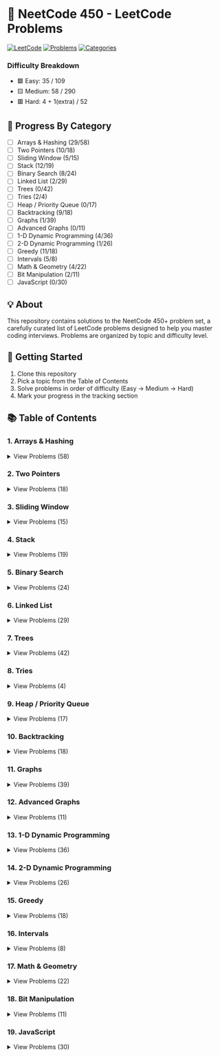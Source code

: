 ﻿# 🚀 NeetCode 450 - LeetCode Problems

[![LeetCode](https://img.shields.io/badge/LeetCode-NeetCode450-FFA116?style=for-the-badge&logo=leetcode)](https://leetcode.com/)
[![Problems](https://img.shields.io/badge/Problems-450-brightgreen?style=for-the-badge)](/)
[![Categories](https://img.shields.io/badge/Categories-19-blue?style=for-the-badge)](/)

### Difficulty Breakdown

- 🟩 Easy: 35 / 109
- 🟨 Medium: 58 / 290
- 🟥 Hard: 4 + 1(extra) / 52

## 🎯 Progress By Category

- [ ] Arrays & Hashing (29/58)
- [ ] Two Pointers (10/18)
- [ ] Sliding Window (5/15)
- [ ] Stack (12/19)
- [ ] Binary Search (8/24)
- [ ] Linked List (2/29)
- [ ] Trees (0/42)
- [ ] Tries (2/4)
- [ ] Heap / Priority Queue (0/17)
- [ ] Backtracking (9/18)
- [ ] Graphs (1/39)
- [ ] Advanced Graphs (0/11)
- [ ] 1-D Dynamic Programming (4/36)
- [ ] 2-D Dynamic Programming (1/26)
- [ ] Greedy (11/18)
- [ ] Intervals (5/8)
- [ ] Math & Geometry (4/22)
- [ ] Bit Manipulation (2/11)
- [ ] JavaScript (0/30)

## 💡 About

This repository contains solutions to the NeetCode 450+ problem set, a carefully curated list of LeetCode problems designed to help you master coding interviews. Problems are organized by topic and difficulty level.

## 🚦 Getting Started

1. Clone this repository
2. Pick a topic from the Table of Contents
3. Solve problems in order of difficulty (Easy → Medium → Hard)
4. Mark your progress in the tracking section

## 📚 Table of Contents

### 1. Arrays & Hashing

<details>
<summary>View Problems (58)</summary>

#### Easy

- 🟩 [Contains Duplicate](https://leetcode.com/problems/contains-duplicate/)
- 🟩 [Valid Anagram](https://leetcode.com/problems/valid-anagram/)
- 🟩 [Two Sum](https://leetcode.com/problems/two-sum/)
- 🟩 [Concatenation of Array](https://leetcode.com/problems/concatenation-of-array/)
- 🟩 [Replace Elements With Greatest Element On Right Side](https://leetcode.com/problems/replace-elements-with-greatest-element-on-right-side/)
- 🟩 [Is Subsequence](https://leetcode.com/problems/is-subsequence/)
- 🟩 [Length of Last Word](https://leetcode.com/problems/length-of-last-word/)
- 🟩 [Longest Common Prefix](https://leetcode.com/problems/longest-common-prefix/)
- 🟩 [Pascals Triangle](https://leetcode.com/problems/pascals-triangle/)
- 🟩 [Remove Element](https://leetcode.com/problems/remove-element/)
- 🟩 [Unique Email Addresses](https://leetcode.com/problems/unique-email-addresses/)
- 🟩 [Isomorphic Strings](https://leetcode.com/problems/isomorphic-strings/)
- 🟩 [Can Place Flowers](https://leetcode.com/problems/can-place-flowers/)
- 🟩 [Majority Element](https://leetcode.com/problems/majority-element/)
- 🟩 [Next Greater Element I](https://leetcode.com/problems/next-greater-element-i/)
- 🟩 [Find Pivot Index](https://leetcode.com/problems/find-pivot-index/)
- 🟩 [Range Sum Query - Immutable](https://leetcode.com/problems/range-sum-query-immutable/)
- 🟩 [Find All Numbers Disappeared in An Array](https://leetcode.com/problems/find-all-numbers-disappeared-in-an-array/)
- 🟩 [Maximum Number of Balloons](https://leetcode.com/problems/maximum-number-of-balloons/)
- 🟩 [Word Pattern](https://leetcode.com/problems/word-pattern/)
- 🟩 [Design HashSet](https://leetcode.com/problems/design-hashset/)
- 🟩 [Design HashMap](https://leetcode.com/problems/design-hashmap/)
- 🟩 [Find The Index of The First Occurrence in a String](https://leetcode.com/problems/find-the-index-of-the-first-occurrence-in-a-string/)
- 🟩 [Sign of An Array](https://leetcode.com/problems/sign-of-an-array/)
- 🟩 [Find the Difference of Two Arrays](https://leetcode.com/problems/find-the-difference-of-two-arrays/)
- 🟩 [Design Parking System](https://leetcode.com/problems/design-parking-system/)

#### Medium

- 🟨 [Group Anagrams](https://leetcode.com/problems/group-anagrams/)
- 🟨 [Sort an Array](https://leetcode.com/problems/sort-an-array/)
- 🟨 [Top K Frequent Elements](https://leetcode.com/problems/top-k-frequent-elements/)
- 🟨 [Product of Array Except Self](https://leetcode.com/problems/product-of-array-except-self/)
- 🟨 [Valid Sudoku](https://leetcode.com/problems/valid-sudoku/)
- 🟨 [Encode and Decode Strings](https://leetcode.com/problems/encode-and-decode-strings/)
- 🟨 [Longest Consecutive Sequence](https://leetcode.com/problems/longest-consecutive-sequence/)
- 🟨 [Sort Colors](https://leetcode.com/problems/sort-colors/)
- 🟨 [Encode and Decode TinyURL](https://leetcode.com/problems/encode-and-decode-tinyurl/)
- 🟨 [Brick Wall](https://leetcode.com/problems/brick-wall/)
- 🟨 [Best Time to Buy And Sell Stock II](https://leetcode.com/problems/best-time-to-buy-and-sell-stock-ii/)
- 🟨 [Subarray Sum Equals K](https://leetcode.com/problems/subarray-sum-equals-k/)
- 🟨 [Unique Length 3 Palindromic Subsequences](https://leetcode.com/problems/unique-length-3-palindromic-subsequences/)
- 🟨 [Minimum Number of Swaps to Make The String Balanced](https://leetcode.com/problems/minimum-number-of-swaps-to-make-the-string-balanced/)
- 🟨 [Number of Pairs of Interchangeable Rectangles](https://leetcode.com/problems/number-of-pairs-of-interchangeable-rectangles/)
- 🟨 [Maximum Product of The Length of Two Palindromic Subsequences](https://leetcode.com/problems/maximum-product-of-the-length-of-two-palindromic-subsequences/)
- 🟨 [Grid Game](https://leetcode.com/problems/grid-game/)
- 🟨 [Find All Anagrams in a String](https://leetcode.com/problems/find-all-anagrams-in-a-string/)
- 🟨 [Wiggle Sort](https://leetcode.com/problems/wiggle-sort/)
- 🟨 [Largest Number](https://leetcode.com/problems/largest-number/)
- 🟨 [Continuous Subarray Sum](https://leetcode.com/problems/continuous-subarray-sum/)
- 🟨 [Push Dominoes](https://leetcode.com/problems/push-dominoes/)
- 🟨 [Repeated DNA Sequences](https://leetcode.com/problems/repeated-dna-sequences/)
- 🟨 [Insert Delete Get Random O(1)](https://leetcode.com/problems/insert-delete-getrandom-o1/)
- 🟨 [Check if a String Contains all Binary Codes of Size K](https://leetcode.com/problems/check-if-a-string-contains-all-binary-codes-of-size-k/)
- 🟨 [Range Sum Query 2D Immutable](https://leetcode.com/problems/range-sum-query-2d-immutable/)
- 🟨 [Non Decreasing Array](https://leetcode.com/problems/non-decreasing-array/)
- 🟨 [Number of Zero-Filled Subarrays](https://leetcode.com/problems/number-of-zero-filled-subarrays/)
- 🟨 [Optimal Partition of String](https://leetcode.com/problems/optimal-partition-of-string/)
- 🟨 [Design Underground System](https://leetcode.com/problems/design-underground-system/)
- 🟨 [Minimum Penalty for a Shop](https://leetcode.com/problems/minimum-penalty-for-a-shop/)

#### Hard

- 🟥 [First Missing Positive](https://leetcode.com/problems/first-missing-positive/)
- 🟥 [Text Justification](https://leetcode.com/problems/text-justification/)
- 🟥 [Naming a Company](https://leetcode.com/problems/naming-a-company/)
</details>

### 2. Two Pointers

<details>
<summary>View Problems (18)</summary>

#### Easy

- 🟩 [Valid Palindrome](https://leetcode.com/problems/valid-palindrome/)
- 🟩 [Valid Palindrome II](https://leetcode.com/problems/valid-palindrome-ii/)
- 🟩 [Minimum Difference Between Highest And Lowest of K Scores](https://leetcode.com/problems/minimum-difference-between-highest-and-lowest-of-k-scores/)
- 🟩 [Merge Strings Alternately](https://leetcode.com/problems/merge-strings-alternately/)
- 🟩 [Reverse String](https://leetcode.com/problems/reverse-string/)
- 🟩 [Merge Sorted Array](https://leetcode.com/problems/merge-sorted-array/)
- 🟩 [Move Zeroes](https://leetcode.com/problems/move-zeroes/)
- 🟩 [Remove Duplicates From Sorted Array](https://leetcode.com/problems/remove-duplicates-from-sorted-array/)

#### Medium

- 🟨 [Remove Duplicates From Sorted Array II](https://leetcode.com/problems/remove-duplicates-from-sorted-array-ii/)
- 🟨 [Two Sum II Input Array Is Sorted](https://leetcode.com/problems/two-sum-ii-input-array-is-sorted/)
- 🟨 [3Sum](https://leetcode.com/problems/3sum/)
- 🟨 [4Sum](https://leetcode.com/problems/4sum/)
- 🟨 [Container With Most Water](https://leetcode.com/problems/container-with-most-water/)
- 🟨 [Number of Subsequences That Satisfy The Given Sum Condition](https://leetcode.com/problems/number-of-subsequences-that-satisfy-the-given-sum-condition/)
- 🟨 [Rotate Array](https://leetcode.com/problems/rotate-array/)
- 🟨 [Array With Elements Not Equal to Average of Neighbors](https://leetcode.com/problems/array-with-elements-not-equal-to-average-of-neighbors/)
- 🟨 [Boats to Save People](https://leetcode.com/problems/boats-to-save-people/)

#### Hard

- 🟥 [Trapping Rain Water](https://leetcode.com/problems/trapping-rain-water/)
</details>

### 3. Sliding Window

<details>
<summary>View Problems (15)</summary>

#### Easy

- 🟩 [Best Time to Buy And Sell Stock](https://leetcode.com/problems/best-time-to-buy-and-sell-stock/)
- 🟩 [Contains Duplicate II](https://leetcode.com/problems/contains-duplicate-ii/)

#### Medium

- 🟨 [Number of Sub Arrays of Size K and Avg Greater than or Equal to Threshold](https://leetcode.com/problems/number-of-sub-arrays-of-size-k-and-avg-greater-than-or-equal-to-threshold/)
- 🟨 [Longest Substring Without Repeating Characters](https://leetcode.com/problems/longest-substring-without-repeating-characters/)
- 🟨 [Longest Repeating Character Replacement](https://leetcode.com/problems/longest-repeating-character-replacement/)
- 🟨 [Permutation In String](https://leetcode.com/problems/permutation-in-string/)
- 🟨 [Frequency of The Most Frequent Element](https://leetcode.com/problems/frequency-of-the-most-frequent-element/)
- 🟨 [Fruits into Basket](https://leetcode.com/problems/fruits-into-basket/)
- 🟨 [Maximum Number of Vowels in a Substring of Given Length](https://leetcode.com/problems/maximum-number-of-vowels-in-a-substring-of-given-length/)
- 🟨 [Minimum Number of Flips to Make The Binary String Alternating](https://leetcode.com/problems/minimum-number-of-flips-to-make-the-binary-string-alternating/)
- 🟨 [Minimum Size Subarray Sum](https://leetcode.com/problems/minimum-size-subarray-sum/)
- 🟨 [Find K Closest Elements](https://leetcode.com/problems/find-k-closest-elements/)
- 🟨 [Minimum Operations to Reduce X to Zero](https://leetcode.com/problems/minimum-operations-to-reduce-x-to-zero/)

#### Hard

- 🟥 [Minimum Window Substring](https://leetcode.com/problems/minimum-window-substring/)
- 🟥 [Sliding Window Maximum](https://leetcode.com/problems/sliding-window-maximum/)
</details>

### 4. Stack

<details>
<summary>View Problems (19)</summary>

#### Easy

- 🟩 [Valid Parentheses](https://leetcode.com/problems/valid-parentheses/)
- 🟩 [Baseball Game](https://leetcode.com/problems/baseball-game/)
- 🟩 [Implement Stack Using Queues](https://leetcode.com/problems/implement-stack-using-queues/)

#### Medium

- 🟨 [Min Stack](https://leetcode.com/problems/min-stack/)
- 🟨 [Evaluate Reverse Polish Notation](https://leetcode.com/problems/evaluate-reverse-polish-notation/)
- 🟨 [Removing Stars From a String](https://leetcode.com/problems/removing-stars-from-a-string/)
- 🟨 [Validate Stack Sequences](https://leetcode.com/problems/validate-stack-sequences/)
- 🟨 [Generate Parentheses](https://leetcode.com/problems/generate-parentheses/)
- 🟨 [Asteroid Collision](https://leetcode.com/problems/asteroid-collision/)
- 🟨 [Daily Temperatures](https://leetcode.com/problems/daily-temperatures/)
- 🟨 [Online Stock Span](https://leetcode.com/problems/online-stock-span/)
- 🟨 [Car Fleet](https://leetcode.com/problems/car-fleet/)
- 🟨 [Simplify Path](https://leetcode.com/problems/simplify-path/)
- 🟨 [Decode String](https://leetcode.com/problems/decode-string/)
- 🟨 [Remove K Digits](https://leetcode.com/problems/remove-k-digits/)
- 🟨 [Remove All Adjacent Duplicates In String II](https://leetcode.com/problems/remove-all-adjacent-duplicates-in-string-ii/)
- 🟨 [132 Pattern](https://leetcode.com/problems/132-pattern/)

#### Hard

- 🟥 [Maximum Frequency Stack](https://leetcode.com/problems/maximum-frequency-stack/)
- 🟥 [Largest Rectangle In Histogram](https://leetcode.com/problems/largest-rectangle-in-histogram/)
</details>

### 5. Binary Search

<details>
<summary>View Problems (24)</summary>

#### Easy

- 🟩 [Binary Search](https://leetcode.com/problems/binary-search/)
- 🟩 [Search Insert Position](https://leetcode.com/problems/search-insert-position/)
- 🟩 [Guess Number Higher Or Lower](https://leetcode.com/problems/guess-number-higher-or-lower/)
- 🟩 [Arranging Coins](https://leetcode.com/problems/arranging-coins/)
- 🟩 [Squares of a Sorted Array](https://leetcode.com/problems/squares-of-a-sorted-array/)
- 🟩 [Valid Perfect Square](https://leetcode.com/problems/valid-perfect-square/)
- 🟩 [Sqrt(x)](https://leetcode.com/problems/sqrtx/)

#### Medium

- 🟨 [Single Element in a Sorted Array](https://leetcode.com/problems/single-element-in-a-sorted-array/)
- 🟨 [Capacity to Ship Packages](https://leetcode.com/problems/capacity-to-ship-packages-within-d-days/)
- 🟨 [Find Peak Element](https://leetcode.com/problems/find-peak-element/)
- 🟨 [Successful Pairs of Spells and Potions](https://leetcode.com/problems/successful-pairs-of-spells-and-potions/)
- 🟨 [Search a 2D Matrix](https://leetcode.com/problems/search-a-2d-matrix/)
- 🟨 [Koko Eating Bananas](https://leetcode.com/problems/koko-eating-bananas/)
- 🟨 [Minimize the Maximum Difference of Pairs](https://leetcode.com/problems/minimize-the-maximum-difference-of-pairs/)
- 🟨 [Find Minimum In Rotated Sorted Array](https://leetcode.com/problems/find-minimum-in-rotated-sorted-array/)
- 🟨 [Search In Rotated Sorted Array](https://leetcode.com/problems/search-in-rotated-sorted-array/)
- 🟨 [Search In Rotated Sorted Array II](https://leetcode.com/problems/search-in-rotated-sorted-array-ii/)
- 🟨 [Time Based Key Value Store](https://leetcode.com/problems/time-based-key-value-store/)
- 🟨 [Find First And Last Position of Element In Sorted Array](https://leetcode.com/problems/find-first-and-last-position-of-element-in-sorted-array/)
- 🟨 [Maximum Number of Removable Characters](https://leetcode.com/problems/maximum-number-of-removable-characters/)
- 🟨 [Populating Next Right Pointers In Each Node](https://leetcode.com/problems/populating-next-right-pointers-in-each-node/)
- 🟨 [Search Suggestions System](https://leetcode.com/problems/search-suggestions-system/)

#### Hard

- 🟥 [Split Array Largest Sum](https://leetcode.com/problems/split-array-largest-sum/)
- 🟥 [Median of Two Sorted Arrays](https://leetcode.com/problems/median-of-two-sorted-arrays/)
</details>

### 6. Linked List

<details>
<summary>View Problems (29)</summary>

#### Easy

- 🟩 [Reverse Linked List](https://leetcode.com/problems/reverse-linked-list/)
- 🟩 [Merge Two Sorted Lists](https://leetcode.com/problems/merge-two-sorted-lists/)
- 🟩 [Palindrome Linked List](https://leetcode.com/problems/palindrome-linked-list/)
- 🟩 [Remove Linked List Elements](https://leetcode.com/problems/remove-linked-list-elements/)
- 🟩 [Remove Duplicates From Sorted List](https://leetcode.com/problems/remove-duplicates-from-sorted-list/)
- 🟩 [Middle of the Linked List](https://leetcode.com/problems/middle-of-the-linked-list/)
- 🟩 [Intersection of Two Linked Lists](https://leetcode.com/problems/intersection-of-two-linked-lists/)
- 🟩 [Linked List Cycle](https://leetcode.com/problems/linked-list-cycle/)

#### Medium

- 🟨 [Reorder List](https://leetcode.com/problems/reorder-list/)
- 🟨 [Maximum Twin Sum Of A Linked List](https://leetcode.com/problems/maximum-twin-sum-of-a-linked-list/)
- 🟨 [Remove Nth Node From End of List](https://leetcode.com/problems/remove-nth-node-from-end-of-list/)
- 🟨 [Swapping Nodes in a Linked List](https://leetcode.com/problems/swapping-nodes-in-a-linked-list/)
- 🟨 [Copy List With Random Pointer](https://leetcode.com/problems/copy-list-with-random-pointer/)
- 🟨 [Design Linked List](https://leetcode.com/problems/design-linked-list/)
- 🟨 [Design Browser History](https://leetcode.com/problems/design-browser-history/)
- 🟨 [Add Two Numbers](https://leetcode.com/problems/add-two-numbers/)
- 🟨 [Find The Duplicate Number](https://leetcode.com/problems/find-the-duplicate-number/)
- 🟨 [Swap Nodes In Pairs](https://leetcode.com/problems/swap-nodes-in-pairs/)
- 🟨 [Sort List](https://leetcode.com/problems/sort-list/)
- 🟨 [Partition List](https://leetcode.com/problems/partition-list/)
- 🟨 [Rotate List](https://leetcode.com/problems/rotate-list/)
- 🟨 [Reverse Linked List II](https://leetcode.com/problems/reverse-linked-list-ii/)
- 🟨 [Design Circular Queue](https://leetcode.com/problems/design-circular-queue/)
- 🟨 [Insertion Sort List](https://leetcode.com/problems/insertion-sort-list/)
- 🟨 [Split Linked List in Parts](https://leetcode.com/problems/split-linked-list-in-parts/)
- 🟨 [LRU Cache](https://leetcode.com/problems/lru-cache/)

#### Hard

- 🟥 [LFU Cache](https://leetcode.com/problems/lfu-cache/)
- 🟥 [Merge K Sorted Lists](https://leetcode.com/problems/merge-k-sorted-lists/)
- 🟥 [Reverse Nodes In K Group](https://leetcode.com/problems/reverse-nodes-in-k-group/)
</details>

### 7. Trees

<details>
<summary>View Problems (42)</summary>

#### Easy

- 🟩 [Binary Tree Inorder Traversal](https://leetcode.com/problems/binary-tree-inorder-traversal/)
- 🟩 [Binary Tree Preorder Traversal](https://leetcode.com/problems/binary-tree-preorder-traversal/)
- 🟩 [Binary Tree Postorder Traversal](https://leetcode.com/problems/binary-tree-postorder-traversal/)
- 🟩 [Invert Binary Tree](https://leetcode.com/problems/invert-binary-tree/)
- 🟩 [Maximum Depth of Binary Tree](https://leetcode.com/problems/maximum-depth-of-binary-tree/)
- 🟩 [Diameter of Binary Tree](https://leetcode.com/problems/diameter-of-binary-tree/)
- 🟩 [Balanced Binary Tree](https://leetcode.com/problems/balanced-binary-tree/)
- 🟩 [Same Tree](https://leetcode.com/problems/same-tree/)
- 🟩 [Subtree of Another Tree](https://leetcode.com/problems/subtree-of-another-tree/)
- 🟩 [Convert Sorted Array to Binary Search Tree](https://leetcode.com/problems/convert-sorted-array-to-binary-search-tree/)
- 🟩 [Merge Two Binary Trees](https://leetcode.com/problems/merge-two-binary-trees/)
- 🟩 [Path Sum](https://leetcode.com/problems/path-sum/)
- 🟩 [Construct String From Binary Tree](https://leetcode.com/problems/construct-string-from-binary-tree/)
- 🟩 [Minimum Distance between BST Nodes](https://leetcode.com/problems/minimum-distance-between-bst-nodes/)
- 🟩 [Symmetric Tree](https://leetcode.com/problems/symmetric-tree/)

#### Medium

- 🟨 [Lowest Common Ancestor of a Binary Search Tree](https://leetcode.com/problems/lowest-common-ancestor-of-a-binary-search-tree/)
- 🟨 [Insert into a Binary Search Tree](https://leetcode.com/problems/insert-into-a-binary-search-tree/)
- 🟨 [Delete Node in a BST](https://leetcode.com/problems/delete-node-in-a-bst/)
- 🟨 [Binary Tree Level Order Traversal](https://leetcode.com/problems/binary-tree-level-order-traversal/)
- 🟨 [Binary Tree Right Side View](https://leetcode.com/problems/binary-tree-right-side-view/)
- 🟨 [Minimum Time to Collect All Apples in a Tree](https://leetcode.com/problems/minimum-time-to-collect-all-apples-in-a-tree/)
- 🟨 [Binary Tree Zigzag Level Order Traversal](https://leetcode.com/problems/binary-tree-zigzag-level-order-traversal/)
- 🟨 [Construct Quad Tree](https://leetcode.com/problems/construct-quad-tree/)
- 🟨 [Find Duplicate Subtrees](https://leetcode.com/problems/find-duplicate-subtrees/)
- 🟨 [Check Completeness of a Binary Tree](https://leetcode.com/problems/check-completeness-of-a-binary-tree/)
- 🟨 [Construct Binary Tree from Inorder and Postorder Traversal](https://leetcode.com/problems/construct-binary-tree-from-inorder-and-postorder-traversal/)
- 🟨 [Maximum Width of Binary Tree](https://leetcode.com/problems/maximum-width-of-binary-tree/)
- 🟨 [Time Needed to Inform All Employees](https://leetcode.com/problems/time-needed-to-inform-all-employees/)
- 🟨 [Count Good Nodes In Binary Tree](https://leetcode.com/problems/count-good-nodes-in-binary-tree/)
- 🟨 [Validate Binary Search Tree](https://leetcode.com/problems/validate-binary-search-tree/)
- 🟨 [Kth Smallest Element In a Bst](https://leetcode.com/problems/kth-smallest-element-in-a-bst/)
- 🟨 [Construct Binary Tree From Preorder And Inorder Traversal](https://leetcode.com/problems/construct-binary-tree-from-preorder-and-inorder-traversal/)
- 🟨 [Unique Binary Search Trees](https://leetcode.com/problems/unique-binary-search-trees/)
- 🟨 [Unique Binary Search Trees II](https://leetcode.com/problems/unique-binary-search-trees-ii/)
- 🟨 [Sum Root to Leaf Numbers](https://leetcode.com/problems/sum-root-to-leaf-numbers/)
- 🟨 [House Robber III](https://leetcode.com/problems/house-robber-iii/)
- 🟨 [Flip Equivalent Binary Trees](https://leetcode.com/problems/flip-equivalent-binary-trees/)
- 🟨 [Operations On Tree](https://leetcode.com/problems/operations-on-tree/)
- 🟨 [All Possible Full Binary Trees](https://leetcode.com/problems/all-possible-full-binary-trees/)
- 🟨 [Find Bottom Left Tree Value](https://leetcode.com/problems/find-bottom-left-tree-value/)
- 🟨 [Trim a Binary Search Tree](https://leetcode.com/problems/trim-a-binary-search-tree/)
- 🟨 [Binary Search Tree Iterator](https://leetcode.com/problems/binary-search-tree-iterator/)
- 🟨 [Convert Bst to Greater Tree](https://leetcode.com/problems/convert-bst-to-greater-tree/)

#### Hard

- 🟥 [Binary Tree Maximum Path Sum](https://leetcode.com/problems/binary-tree-maximum-path-sum/)
- 🟥 [Serialize And Deserialize Binary Tree](https://leetcode.com/problems/serialize-and-deserialize-binary-tree/)
</details>

### 8. Tries

<details>
<summary>View Problems (4)</summary>

#### Medium

- 🟨 [Implement Trie Prefix Tree](https://leetcode.com/problems/implement-trie-prefix-tree/)
- 🟨 [Design Add And Search Words Data Structure](https://leetcode.com/problems/design-add-and-search-words-data-structure/)
- 🟨 [Extra Characters in a String](https://leetcode.com/problems/extra-characters-in-a-string/)

#### Hard

- 🟥 [Word Search II](https://leetcode.com/problems/word-search-ii/)
</details>

### 9. Heap / Priority Queue

<details>
<summary>View Problems (17)</summary>

#### Easy

- 🟩 [Kth Largest Element In a Stream](https://leetcode.com/problems/kth-largest-element-in-a-stream/)
- 🟩 [Last Stone Weight](https://leetcode.com/problems/last-stone-weight/)

#### Medium

- 🟨 [K Closest Points to Origin](https://leetcode.com/problems/k-closest-points-to-origin/)
- 🟨 [Kth Largest Element In An Array](https://leetcode.com/problems/kth-largest-element-in-an-array/)
- 🟨 [Task Scheduler](https://leetcode.com/problems/task-scheduler/)
- 🟨 [Design Twitter](https://leetcode.com/problems/design-twitter/)
- 🟨 [Single Threaded Cpu](https://leetcode.com/problems/single-threaded-cpu/)
- 🟨 [Seat Reservation Manager](https://leetcode.com/problems/seat-reservation-manager/)
- 🟨 [Process Tasks Using Servers](https://leetcode.com/problems/process-tasks-using-servers/)
- 🟨 [Find The Kth Largest Integer In The Array](https://leetcode.com/problems/find-the-kth-largest-integer-in-the-array/)
- 🟨 [Reorganize String](https://leetcode.com/problems/reorganize-string/)
- 🟨 [Longest Happy String](https://leetcode.com/problems/longest-happy-string/)
- 🟨 [Car Pooling](https://leetcode.com/problems/car-pooling/)
- 🟨 [Maximum Subsequence Score](https://leetcode.com/problems/maximum-subsequence-score/)

#### Hard

- 🟥 [Minimize Deviation in Array](https://leetcode.com/problems/minimize-deviation-in-array/)
- 🟥 [Find Median From Data Stream](https://leetcode.com/problems/find-median-from-data-stream/)
- 🟥 [Maximum Performance of a Team](https://leetcode.com/problems/maximum-performance-of-a-team/)
- 🟥 [IPO](https://leetcode.com/problems/ipo/)
</details>

### 10. Backtracking

<details>
<summary>View Problems (18)</summary>

#### Medium

- 🟨 [Subsets](https://leetcode.com/problems/subsets/)
- 🟨 [Combination Sum](https://leetcode.com/problems/combination-sum/)
- 🟨 [Combinations](https://leetcode.com/problems/combinations/)
- 🟨 [Permutations](https://leetcode.com/problems/permutations/)
- 🟨 [Subsets II](https://leetcode.com/problems/subsets-ii/)
- 🟨 [Combination Sum II](https://leetcode.com/problems/combination-sum-ii/)
- 🟨 [Permutations II](https://leetcode.com/problems/permutations-ii/)
- 🟨 [Word Search](https://leetcode.com/problems/word-search/)
- 🟨 [Palindrome Partitioning](https://leetcode.com/problems/palindrome-partitioning/)
- 🟨 [Restore IP Addresses](https://leetcode.com/problems/restore-ip-addresses/)
- 🟨 [Letter Combinations of a Phone Number](https://leetcode.com/problems/letter-combinations-of-a-phone-number/)
- 🟨 [Matchsticks to Square](https://leetcode.com/problems/matchsticks-to-square/)
- 🟨 [Splitting a String Into Descending Consecutive Values](https://leetcode.com/problems/splitting-a-string-into-descending-consecutive-values/)
- 🟨 [Find Unique Binary String](https://leetcode.com/problems/find-unique-binary-string/)
- 🟨 [Maximum Length of a Concatenated String With Unique Characters](https://leetcode.com/problems/maximum-length-of-a-concatenated-string-with-unique-characters/)
- 🟨 [Partition to K Equal Sum Subsets](https://leetcode.com/problems/partition-to-k-equal-sum-subsets/)

#### Hard

- 🟥 [N Queens](https://leetcode.com/problems/n-queens/)
- 🟥 [N Queens II](https://leetcode.com/problems/n-queens-ii/)
</details>

### 11. Graphs

<details>
<summary>View Problems (39)</summary>

#### Easy

- 🟩 [Island Perimeter](https://leetcode.com/problems/island-perimeter/)
- 🟩 [Verifying An Alien Dictionary](https://leetcode.com/problems/verifying-an-alien-dictionary/)

#### Medium

- 🟨 [Number of Islands](https://leetcode.com/problems/number-of-islands/)
- 🟨 [Clone Graph](https://leetcode.com/problems/clone-graph/)
- 🟨 [Max Area of Island](https://leetcode.com/problems/max-area-of-island/)
- 🟨 [Count Sub Islands](https://leetcode.com/problems/count-sub-islands/)
- 🟨 [Pacific Atlantic Water Flow](https://leetcode.com/problems/pacific-atlantic-water-flow/)
- 🟨 [Surrounded Regions](https://leetcode.com/problems/surrounded-regions/)
- 🟨 [Reorder Routes to Make All Paths Lead to The City Zero](https://leetcode.com/problems/reorder-routes-to-make-all-paths-lead-to-the-city-zero/)
- 🟨 [Rotting Oranges](https://leetcode.com/problems/rotting-oranges/)
- 🟨 [Walls And Gates](https://leetcode.com/problems/walls-and-gates/)
- 🟨 [Snakes And Ladders](https://leetcode.com/problems/snakes-and-ladders/)
- 🟨 [Open The Lock](https://leetcode.com/problems/open-the-lock/)
- 🟨 [Find Eventual Safe States](https://leetcode.com/problems/find-eventual-safe-states/)
- 🟨 [Course Schedule](https://leetcode.com/problems/course-schedule/)
- 🟨 [Course Schedule II](https://leetcode.com/problems/course-schedule-ii/)
- 🟨 [Course Schedule IV](https://leetcode.com/problems/course-schedule-iv/)
- 🟨 [Check if Move Is Legal](https://leetcode.com/problems/check-if-move-is-legal/)
- 🟨 [Shortest Bridge](https://leetcode.com/problems/shortest-bridge/)
- 🟨 [Shortest Path in Binary Matrix](https://leetcode.com/problems/shortest-path-in-binary-matrix/)
- 🟨 [Redundant Connection](https://leetcode.com/problems/redundant-connection/)
- 🟨 [Number of Connected Components In An Undirected Graph](https://leetcode.com/problems/number-of-connected-components-in-an-undirected-graph/)
- 🟨 [Graph Valid Tree](https://leetcode.com/problems/graph-valid-tree/)
- 🟨 [Accounts Merge](https://leetcode.com/problems/accounts-merge/)
- 🟨 [Find Closest Node to Given Two Nodes](https://leetcode.com/problems/find-closest-node-to-given-two-nodes/)
- 🟨 [As Far from Land as Possible](https://leetcode.com/problems/as-far-from-land-as-possible/)
- 🟨 [Shortest Path with Alternating Colors](https://leetcode.com/problems/shortest-path-with-alternating-colors/)
- 🟨 [Minimum Fuel Cost to Report to the Capital](https://leetcode.com/problems/minimum-fuel-cost-to-report-to-the-capital/)
- 🟨 [Minimum Score of a Path Between Two Cities](https://leetcode.com/problems/minimum-score-of-a-path-between-two-cities/)
- 🟨 [Number of Closed Islands](https://leetcode.com/problems/number-of-closed-islands/)
- 🟨 [Number of Enclaves](https://leetcode.com/problems/number-of-enclaves/)
- 🟨 [Minimum Number of Vertices to Reach all Nodes](https://leetcode.com/problems/minimum-number-of-vertices-to-reach-all-nodes/)
- 🟨 [Is Graph Bipartite?](https://leetcode.com/problems/is-graph-bipartite/)
- 🟨 [Evaluate Division](https://leetcode.com/problems/evaluate-division/)
- 🟨 [Detonate the Maximum Bombs](https://leetcode.com/problems/detonate-the-maximum-bombs/)

#### Hard

- 🟥 [Largest Color Value in a Directed Graph](https://leetcode.com/problems/largest-color-value-in-a-directed-graph/)
- 🟥 [Minimum Number of Days to Eat N Oranges](https://leetcode.com/problems/minimum-number-of-days-to-eat-n-oranges/)
- 🟥 [Word Ladder](https://leetcode.com/problems/word-ladder/)
</details>

### 12. Advanced Graphs

<details>
<summary>View Problems (11)</summary>

#### Medium

- 🟨 [Path with Minimum Effort](https://leetcode.com/problems/path-with-minimum-effort/)
- 🟨 [Min Cost to Connect All Points](https://leetcode.com/problems/min-cost-to-connect-all-points/)
- 🟨 [Network Delay Time](https://leetcode.com/problems/network-delay-time/)
- 🟨 [Path with Maximum Probability](https://leetcode.com/problems/path-with-maximum-probability/)
- 🟨 [Cheapest Flights Within K Stops](https://leetcode.com/problems/cheapest-flights-within-k-stops/)

#### Hard

- 🟥 [Reconstruct Itinerary](https://leetcode.com/problems/reconstruct-itinerary/)
- 🟥 [Swim In Rising Water](https://leetcode.com/problems/swim-in-rising-water/)
- 🟥 [Alien Dictionary](https://leetcode.com/problems/alien-dictionary/)
- 🟥 [Number of Good Paths](https://leetcode.com/problems/number-of-good-paths/)
- 🟥 [Remove Max Number of Edges to Keep Graph Fully Traversable](https://leetcode.com/problems/remove-max-number-of-edges-to-keep-graph-fully-traversable/)
- 🟥 [Find Critical and Pseudo Critical Edges in Minimum Spanning Tree](https://leetcode.com/problems/find-critical-and-pseudo-critical-edges-in-minimum-spanning-tree/)
</details>

### 13. 1-D Dynamic Programming

<details>
<summary>View Problems (36)</summary>

#### Easy

- 🟩 [Climbing Stairs](https://leetcode.com/problems/climbing-stairs/)
- 🟩 [Min Cost Climbing Stairs](https://leetcode.com/problems/min-cost-climbing-stairs/)
- 🟩 [N-th Tribonacci Number](https://leetcode.com/problems/n-th-tribonacci-number/)

#### Medium

- 🟨 [House Robber](https://leetcode.com/problems/house-robber/)
- 🟨 [House Robber II](https://leetcode.com/problems/house-robber-ii/)
- 🟨 [Longest Palindromic Substring](https://leetcode.com/problems/longest-palindromic-substring/)
- 🟨 [Palindromic Substrings](https://leetcode.com/problems/palindromic-substrings/)
- 🟨 [Decode Ways](https://leetcode.com/problems/decode-ways/)
- 🟨 [Coin Change](https://leetcode.com/problems/coin-change/)
- 🟨 [Maximum Product Subarray](https://leetcode.com/problems/maximum-product-subarray/)
- 🟨 [Word Break](https://leetcode.com/problems/word-break/)
- 🟨 [Longest Increasing Subsequence](https://leetcode.com/problems/longest-increasing-subsequence/)
- 🟨 [Partition Equal Subset Sum](https://leetcode.com/problems/partition-equal-subset-sum/)
- 🟨 [Triangle](https://leetcode.com/problems/triangle/)
- 🟨 [Delete And Earn](https://leetcode.com/problems/delete-and-earn/)
- 🟨 [Paint House](https://leetcode.com/problems/paint-house/)
- 🟨 [Combination Sum IV](https://leetcode.com/problems/combination-sum-iv/)
- 🟨 [Perfect Squares](https://leetcode.com/problems/perfect-squares/)
- 🟨 [Check if There is a Valid Partition For The Array](https://leetcode.com/problems/check-if-there-is-a-valid-partition-for-the-array/)
- 🟨 [Maximum Subarray Min Product](https://leetcode.com/problems/maximum-subarray-min-product/)
- 🟨 [Minimum Cost For Tickets](https://leetcode.com/problems/minimum-cost-for-tickets/)
- 🟨 [Integer Break](https://leetcode.com/problems/integer-break/)
- 🟨 [Number of Longest Increasing Subsequence](https://leetcode.com/problems/number-of-longest-increasing-subsequence/)
- 🟨 [Uncrossed Lines](https://leetcode.com/problems/uncrossed-lines/)
- 🟨 [Solving Questions With Brainpower](https://leetcode.com/problems/solving-questions-with-brainpower/)
- 🟨 [Count Ways to Build Good Strings](https://leetcode.com/problems/count-ways-to-build-good-strings/)
- 🟨 [New 21 Game](https://leetcode.com/problems/new-21-game/)
- 🟨 [Best Team with no Conflicts](https://leetcode.com/problems/best-team-with-no-conflicts/)

#### Hard

- 🟥 [Stickers to Spell Word](https://leetcode.com/problems/stickers-to-spell-word/)
- 🟥 [Stone Game III](https://leetcode.com/problems/stone-game-iii/)
- 🟥 [Concatenated Words](https://leetcode.com/problems/concatenated-words/)
- 🟥 [Maximize Score after N Operations](https://leetcode.com/problems/maximize-score-after-n-operations/)
- 🟥 [Find the Longest Valid Obstacle Course at Each Position](https://leetcode.com/problems/find-the-longest-valid-obstacle-course-at-each-position/)
- 🟥 [Count all Valid Pickup and Delivery Options](https://leetcode.com/problems/count-all-valid-pickup-and-delivery-options/)
</details>

### 14. 2-D Dynamic Programming

<details>
<summary>View Problems (26)</summary>

#### Medium

- 🟨 [Unique Paths](https://leetcode.com/problems/unique-paths/)
- 🟨 [Unique Paths II](https://leetcode.com/problems/unique-paths-ii/)
- 🟨 [Longest Common Subsequence](https://leetcode.com/problems/longest-common-subsequence/)
- 🟨 [Longest Palindromic Subsequence](https://leetcode.com/problems/longest-palindromic-subsequence/)
- 🟨 [Last Stone Weight II](https://leetcode.com/problems/last-stone-weight-ii/)
- 🟨 [Best Time to Buy And Sell Stock With Cooldown](https://leetcode.com/problems/best-time-to-buy-and-sell-stock-with-cooldown/)
- 🟨 [Coin Change II](https://leetcode.com/problems/coin-change-ii/)
- 🟨 [Target Sum](https://leetcode.com/problems/target-sum/)
- 🟨 [Interleaving String](https://leetcode.com/problems/interleaving-string/)
- 🟨 [Stone Game](https://leetcode.com/problems/stone-game/)
- 🟨 [Minimum Path Sum](https://leetcode.com/problems/minimum-path-sum/)
- 🟨 [Maximal Square](https://leetcode.com/problems/maximal-square/)
- 🟨 [Ones and Zeroes](https://leetcode.com/problems/ones-and-zeroes/)
- 🟨 [Maximum Alternating Subsequence Sum](https://leetcode.com/problems/maximum-alternating-subsequence-sum/)
- 🟨 [Edit Distance](https://leetcode.com/problems/edit-distance/)
- 🟨 [Stone Game II](https://leetcode.com/problems/stone-game-ii/)
- 🟨 [Flip String to Monotone Increasing](https://leetcode.com/problems/flip-string-to-monotone-increasing/)

#### Hard

- 🟥 [Longest Increasing Path In a Matrix](https://leetcode.com/problems/longest-increasing-path-in-a-matrix/)
- 🟥 [Distinct Subsequences](https://leetcode.com/problems/distinct-subsequences/)
- 🟥 [Count Vowels Permutation](https://leetcode.com/problems/count-vowels-permutation/)
- 🟥 [Burst Balloons](https://leetcode.com/problems/burst-balloons/)
- 🟥 [Number of Ways to Rearrange Sticks With K Sticks Visible](https://leetcode.com/problems/number-of-ways-to-rearrange-sticks-with-k-sticks-visible/)
- 🟥 [Regular Expression Matching](https://leetcode.com/problems/regular-expression-matching/)
- 🟥 [Maximum Value of K Coins from Piles](https://leetcode.com/problems/maximum-value-of-k-coins-from-piles/)
- 🟥 [Number of Music Playlists](https://leetcode.com/problems/number-of-music-playlists/)
- 🟥 [Number of Ways to Form a Target String Given a Dictionary](https://leetcode.com/problems/number-of-ways-to-form-a-target-string-given-a-dictionary/)
- 🟥 [Profitable Schemes](https://leetcode.com/problems/profitable-schemes/)
- 🟥 [Minimum Cost to Cut a Stick](https://leetcode.com/problems/minimum-cost-to-cut-a-stick/)
</details>

### 15. Greedy

<details>
<summary>View Problems (18)</summary>

#### Medium

- 🟨 [Maximum Subarray](https://leetcode.com/problems/maximum-subarray/)
- 🟨 [Maximum Sum Circular Subarray](https://leetcode.com/problems/maximum-sum-circular-subarray/)
- 🟨 [Longest Turbulent Array](https://leetcode.com/problems/longest-turbulent-array/)
- 🟨 [Jump Game](https://leetcode.com/problems/jump-game/)
- 🟨 [Jump Game II](https://leetcode.com/problems/jump-game-ii/)
- 🟨 [Jump Game VII](https://leetcode.com/problems/jump-game-vii/)
- 🟨 [Gas Station](https://leetcode.com/problems/gas-station/)
- 🟨 [Hand of Straights](https://leetcode.com/problems/hand-of-straights/)
- 🟨 [Minimize Maximum of Array](https://leetcode.com/problems/minimize-maximum-of-array/)
- 🟨 [Dota2 Senate](https://leetcode.com/problems/dota2-senate/)
- 🟨 [Maximum Points You Can Obtain From Cards](https://leetcode.com/problems/maximum-points-you-can-obtain-from-cards/)
- 🟨 [Merge Triplets to Form Target Triplet](https://leetcode.com/problems/merge-triplets-to-form-target-triplet/)
- 🟨 [Partition Labels](https://leetcode.com/problems/partition-labels/)
- 🟨 [Valid Parenthesis String](https://leetcode.com/problems/valid-parenthesis-string/)
- 🟨 [Eliminate Maximum Number of Monsters](https://leetcode.com/problems/eliminate-maximum-number-of-monsters/)
- 🟨 [Two City Scheduling](https://leetcode.com/problems/two-city-scheduling/)
- 🟨 [Maximum Length of Pair Chain](https://leetcode.com/problems/maximum-length-of-pair-chain/)
- 🟨 [Minimum Deletions to Make Character Frequencies Unique](https://leetcode.com/problems/minimum-deletions-to-make-character-frequencies-unique/)

#### Hard

- 🟥 [Candy](https://leetcode.com/problems/candy/)
</details>

### 16. Intervals

<details>
<summary>View Problems (8)</summary>

#### Easy

- 🟩 [Meeting Rooms](https://leetcode.com/problems/meeting-rooms/)

#### Medium

- 🟨 [Insert Interval](https://leetcode.com/problems/insert-interval/)
- 🟨 [Merge Intervals](https://leetcode.com/problems/merge-intervals/)
- 🟨 [Non Overlapping Intervals](https://leetcode.com/problems/non-overlapping-intervals/)
- 🟨 [Meeting Rooms II](https://leetcode.com/problems/meeting-rooms-ii/)
- 🟨 [Remove Covered Intervals](https://leetcode.com/problems/remove-covered-intervals/)

#### Hard

- 🟥 [Minimum Interval to Include Each Query](https://leetcode.com/problems/minimum-interval-to-include-each-query/)
- 🟥 [Data Stream as Disjoint Intervals](https://leetcode.com/problems/data-stream-as-disjoint-intervals/)
</details>

### 17. Math & Geometry

<details>
<summary>View Problems (22)</summary>

#### Easy

- 🟩 [Excel Sheet Column Title](https://leetcode.com/problems/excel-sheet-column-title/)
- 🟩 [Greatest Common Divisor of Strings](https://leetcode.com/problems/greatest-common-divisor-of-strings/)
- 🟩 [Count Odd Numbers in an Interval Range](https://leetcode.com/problems/count-odd-numbers-in-an-interval-range/)
- 🟩 [Matrix Diagonal Sum](https://leetcode.com/problems/matrix-diagonal-sum/)
- 🟩 [Happy Number](https://leetcode.com/problems/happy-number/)
- 🟩 [Plus One](https://leetcode.com/problems/plus-one/)
- 🟩 [Palindrome Number](https://leetcode.com/problems/palindrome-number/)
- 🟩 [Ugly Number](https://leetcode.com/problems/ugly-number/)
- 🟩 [Shift 2D Grid](https://leetcode.com/problems/shift-2d-grid/)
- 🟩 [Roman to Integer](https://leetcode.com/problems/roman-to-integer/)

#### Medium

- 🟨 [Rotate Image](https://leetcode.com/problems/rotate-image/)
- 🟨 [Spiral Matrix](https://leetcode.com/problems/spiral-matrix/)
- 🟨 [Spiral Matrix II](https://leetcode.com/problems/spiral-matrix-ii/)
- 🟨 [Set Matrix Zeroes](https://leetcode.com/problems/set-matrix-zeroes/)
- 🟨 [Integer to Roman](https://leetcode.com/problems/integer-to-roman/)
- 🟨 [Pow(x, n)](https://leetcode.com/problems/powx-n/)
- 🟨 [Multiply Strings](https://leetcode.com/problems/multiply-strings/)
- 🟨 [Detect Squares](https://leetcode.com/problems/detect-squares/)
- 🟨 [Robot Bounded In Circle](https://leetcode.com/problems/robot-bounded-in-circle/)
- 🟨 [Zigzag Conversion](https://leetcode.com/problems/zigzag-conversion/)
- 🟨 [Find Missing Observations](https://leetcode.com/problems/find-missing-observations/)

#### Hard

- 🟥 [Maximum Points on a Line](https://leetcode.com/problems/maximum-points-on-a-line/)
</details>

### 18. Bit Manipulation

<details>
<summary>View Problems (11)</summary>

#### Easy

- 🟩 [Single Number](https://leetcode.com/problems/single-number/)
- 🟩 [Number of 1 Bits](https://leetcode.com/problems/number-of-1-bits/)
- 🟩 [Counting Bits](https://leetcode.com/problems/counting-bits/)
- 🟩 [Reverse Bits](https://leetcode.com/problems/reverse-bits/)
- 🟩 [Missing Number](https://leetcode.com/problems/missing-number/)
- 🟩 [Shuffle the Array](https://leetcode.com/problems/shuffle-the-array/)
- 🟩 [Add to Array-Form of Integer](https://leetcode.com/problems/add-to-array-form-of-integer/)
- 🟩 [Add Binary](https://leetcode.com/problems/add-binary/)

#### Medium

- 🟨 [Sum of Two Integers](https://leetcode.com/problems/sum-of-two-integers/)
- 🟨 [Reverse Integer](https://leetcode.com/problems/reverse-integer/)
</details>

### 19. JavaScript

<details>
<summary>View Problems (30)</summary>

#### Easy

- 🟩 [Create Hello World Function](https://leetcode.com/problems/create-hello-world-function/)
- 🟩 [Counter](https://leetcode.com/problems/counter/)
- 🟩 [Counter II](https://leetcode.com/problems/counter-ii/)
- 🟩 [Apply Transform over each Element in Array](https://leetcode.com/problems/apply-transform-over-each-element-in-array/)
- 🟩 [Filter Elements from Array](https://leetcode.com/problems/filter-elements-from-array/)
- 🟩 [Array Reduce Transformation](https://leetcode.com/problems/array-reduce-transformation/)
- 🟩 [Function Composition](https://leetcode.com/problems/function-composition/)
- 🟩 [Allow One Function Call](https://leetcode.com/problems/allow-one-function-call/)
- 🟩 [Sleep](https://leetcode.com/problems/sleep/)
- 🟩 [Array Prototype Last](https://leetcode.com/problems/array-prototype-last/)
- 🟩 [Chunk Array](https://leetcode.com/problems/chunk-array/)
- 🟩 [Array Wrapper](https://leetcode.com/problems/array-wrapper/)
- 🟩 [Generate Fibonacci Sequence](https://leetcode.com/problems/generate-fibonacci-sequence/)
- 🟩 [Promise Time Limit](https://leetcode.com/problems/promise-time-limit/)

#### Medium

- 🟨 [Memoize](https://leetcode.com/problems/memoize/)
- 🟨 [Curry](https://leetcode.com/problems/curry/)
- 🟨 [Promise Pool](https://leetcode.com/problems/promise-pool/)
- 🟨 [Cache With Time Limit](https://leetcode.com/problems/cache-with-time-limit/)
- 🟨 [Debounce](https://leetcode.com/problems/debounce/)
- 🟨 [Throttle](https://leetcode.com/problems/throttle/)
- 🟨 [JSON Deep Equal](https://leetcode.com/problems/json-deep-equal/)
- 🟨 [Convert Object to JSON String](https://leetcode.com/problems/convert-object-to-json-string/)
- 🟨 [Array of Objects to Matrix](https://leetcode.com/problems/array-of-objects-to-matrix/)
- 🟨 [Difference Between Two Objects](https://leetcode.com/problems/difference-between-two-objects/)
- 🟨 [Flatten Deeply Nested Array](https://leetcode.com/problems/flatten-deeply-nested-array/)
- 🟨 [Group By](https://leetcode.com/problems/group-by/)
- 🟨 [Check if Object Instance of Class](https://leetcode.com/problems/check-if-object-instance-of-class/)
- 🟨 [Call Function with Custom Context](https://leetcode.com/problems/call-function-with-custom-context/)
- 🟨 [Event Emitter](https://leetcode.com/problems/event-emitter/)
- 🟨 [Nested Array Generator](https://leetcode.com/problems/nested-array-generator/)
</details>
